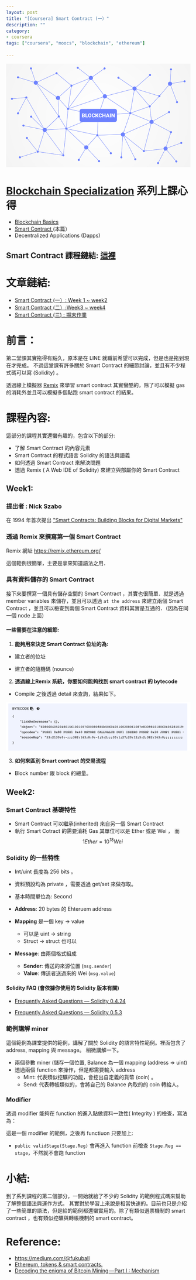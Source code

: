 ```yaml
---
layout: post
title: "[Coursera] Smart Contract (一）"
description: ""
category: 
- coursera
tags: ["coursera", "moocs", "blockchain", "ethereum"]

---
```


![](../images/2018/blockchain.png)



# [Blockchain Specialization](https://www.coursera.org/specializations/blockchain) 系列上課心得

- [Blockchain Basics](http://www.evanlin.com/moocs-bitcoin-basis/)
- [Smart Contract ](http://www.evanlin.com/moocs-smart-contract/)(本篇）
- Decentralized Applications (Dapps)



## Smart Contract 課程鏈結:  [這裡](https://www.coursera.org/learn/smarter-contracts/home/welcome)



# 文章鏈結:

- [Smart Contract (一）: Week 1 ~ week2](http://www.evanlin.com/moocs-smart-contract/)
- [Smart Contract (二）:Week3  ~ week4](http://www.evanlin.com/moocs-smart-contract2/) 
- [Smart Contract (三) : 期末作業](http://www.evanlin.com/moocs-smart-contract3/)

# 前言：

第二堂課其實拖得有點久，原本是在 LINE 就職前希望可以完成，但是也是拖到現在才完成。 不過這堂課有許多關於 Smart Contract 的細節討論，並且有不少程式碼可以寫 (Solidity) 。

透過線上模擬器 [Remix]( https://remix.ethereum.org/)  來學習 smart contract 其實蠻酷的，除了可以模擬 gas 的消耗外並且可以模擬多個點跑 smart contract 的結果。



# 課程內容:

這部分的課程其實還蠻有趣的，包含以下的部分:

- 了解 Smart Contract 的內容元素
- Smart Contract 的程式語言 Solidity 的語法與語義
- 如何透過 Smart Contract 來解決問題
- 透過 Remix ( A Web IDE of Solidity) 來建立與部屬你的 Smart Contract



## Week1:

### 提出者 : Nick Szabo 

在 1994 年首次提出 ["Smart Contracts: Building Blocks for Digital Markets"](http://www.fon.hum.uva.nl/rob/Courses/InformationInSpeech/CDROM/Literature/LOTwinterschool2006/szabo.best.vwh.net/smart_contracts_2.html)  



### 透過 Remix 來撰寫第一個 Smart Contract

Remix 網址  https://remix.ethereum.org/

<script src="https://gist.github.com/kkdai/36702a5a65e878ad89a1aff456eac850.js"></script>

這個範例很簡單，主要是拿來知道語法之用．

### 具有資料儲存的 Smart Contract

<script src="https://gist.github.com/kkdai/778ee9998e290b4da1eaf17963305312.js"></script>

接下來要撰寫一個具有儲存空間的 Smart Contract ，其實也很簡單．就是透過 member variables 來儲存，並且可以透過 `at the address` 來建立兩個 Smart Contract ，並且可以檢查到兩個 Smart Contract 資料其實是互通的．（因為在同一個 node 上面）



#### 一些需要在注意的細節:

1. **能夠用來決定 Smart Contract 位址的為:**

- 建立者的位址

- 建立者的隨機碼 (nounce)

  

2. **透過線上Remix 系統，你要如何能夠找到 smart contract 的 bytecode**

- Compile 之後透過 detail 來查詢，結果如下。

![](../images/2019/remix_bytecode.png)

3. **如何來區別 Smart contract 的交易流程**

- Block number 跟 block 的總量。






## Week2:



### Smart Contract 基礎特性

- Smart Contract 可以繼承(inherited) 來自另一個 Smart Contract
- 執行 Smart Cotract 的需要消耗 Gas 其單位可以是 Ether 或是  Wei ， 而 $$ 1 Ether = 10 ^ {18} Wei $$   



### Solidity 的一些特性

- Int/uint 長度為 256 bits 。

- 資料預設均為 private ，需要透過 get/set 來做存取。

- 基本時間單位為: Second

- **Address**: 20 bytes 的 Ehteruem address

- **Mapping** 是一個 key -> value 

  - 可以是 uint -> string
  - Struct -> struct 也可以

- **Message**: 由兩個格式組成

  - **Sender**: 傳送的來源位置 (`msg.sender`)
  - **Value**: 傳送者送過來的 Wei (`msg.value`)

  



#### Solidity FAQ (會依據你使用的 Solidity 版本有關)

- [Frequently Asked Questions — Solidity 0.4.24](http://solidity.readthedocs.io/en/v0.4.24/frequently-asked-questions.html)

- [Frequently Asked Questions — Solidity 0.5.3](https://solidity.readthedocs.io/en/v0.5.3/frequently-asked-questions.html)



<script src="https://gist.github.com/kkdai/b950969e2d454978e66c4b35fab346bd.js"></script>


### 範例講解 miner  

這個範例為課堂提供的範例，講解了關於 Solidity 的語言特性範例。裡面包含了 address, mapping 與 message。 稍微講解一下。

- 兩個參數 miner (儲存一個位置, Balance 為一個 mapping (address => uint) 
- 透過兩個 function 來操作，但是都需要輸入 address 
  - Mint: 代表類似挖礦的功能，會挖出自定義的貨幣 (coin) 。
  - Send: 代表轉帳類似的，會將自己的 Balance 內取的的 coin 轉給人。



### Modifier 

透過 modifier 能夠在 function 的進入點做資料一致性( Integrity ) 的檢查，寫法為：

<script src="https://gist.github.com/kkdai/7066fc5cb62df22ee09a27b2f8ef231f.js"></script>

這是一個 modifier 的範例，之後再 functiuon 只要加上:

<script src="https://gist.github.com/kkdai/43e3e65aeab3cf5eac1613775a1a8ffb.js"></script>

- `public validStage(Stage.Reg)` 會再進入 function 前檢查 `Stage.Reg == stage`，不然就不會跑 function



# 小結:

到了系列課程的第二個部分，一開始就給了不少的 Solidity 的範例程式碼來幫助了解整個語法與運作方式。 其實對於學習上來說是相當快速的。目前也只是介紹了一些簡單的語法，但是給的範例都還蠻實用的。除了有類似選票機制的 smart contract ，也有類似挖礦與轉帳機制的 smart contract。



# Reference:

- https://medium.com/@fukuball 
- [Ethereum, tokens & smart contracts.](https://medium.com/@k3no/ethereum-tokens-smart-contracts-80f639f5c46b)
- [Decoding the enigma of Bitcoin Mining — Part I : Mechanism](https://medium.com/all-things-ledger/decoding-the-enigma-of-bitcoin-mining-f8b2697bc4e2)




